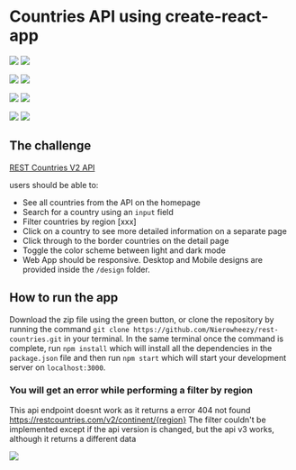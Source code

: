 # Countries API using create-react-app

![](Guide/design/desktop-design-home-dark.jpg)
![](Guide/design/desktop-design-detail-dark.jpg)

![](Guide/design/desktop-design-home-light.jpg)
![](Guide/design/desktop-design-detail-light.jpg)

![](Guide/design/mobile-design-home-light.jpg)
![](Guide/design/mobile-design-detail-light.jpg)

![](Guide/design/mobile-design-home-dark.jpg)
![](Guide/design/mobile-design-detail-dark.jpg)

## The challenge

[REST Countries V2 API](https://restcountries.com/#api-endpoints-v2)

users should be able to:

- See all countries from the API on the homepage
- Search for a country using an `input` field
- Filter countries by region [xxx]
- Click on a country to see more detailed information on a separate page
- Click through to the border countries on the detail page
- Toggle the color scheme between light and dark mode
- Web App should be responsive. Desktop and Mobile designs are provided inside the `/design` folder.

## How to run the app

Download the zip file using the green button, or clone the repository by running the command `git clone https://github.com/Nierowheezy/rest-countries.git` in your terminal.
In the same terminal once the command is complete, run `npm install` which will install all the dependencies in the `package.json` file and then run `npm start` which will start your development server on `localhost:3000`.

### You will get an error while performing a filter by region

This api endpoint doesnt work as it returns a error 404 not found https://restcountries.com/v2/continent/{region}
The filter couldn't be implemented except if the api version is changed, but the api v3 works, although it returns a different data

![](docs/images/filterbyregion.JPG)
